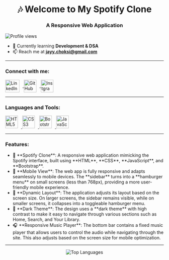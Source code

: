 <h1 align="center">🎶 Welcome to My Spotify Clone</h1>
<h3 align="center">A Responsive Web Application</h3>

<p align="left">
  <img src="https://komarev.com/ghpvc/?username=justtcallmejayy&label=Profile%20views&color=0e75b6&style=flat" alt="Profile views" />
</p>

- 🌱 Currently learning **Development & DSA**
- 📫 Reach me at **jayy.choksi@gmail.com**

<hr>

<h3 align="left">Connect with me:</h3>
<p align="left">
  <a href="https://www.linkedin.com/in/jaychoksi18/" target="blank">
    <img align="center" src="https://upload.wikimedia.org/wikipedia/commons/8/81/LinkedIn_icon.svg" alt="LinkedIn" height="40" width="45" style="margin-right: 10px;" />
  </a>
  <a href="https://github.com/justtcallmejayy" target="blank">
    <img align="center" src="https://upload.wikimedia.org/wikipedia/commons/9/91/Octicons-mark-github.svg" alt="GitHub" height="40" width="40" style="margin-right: 10px;" />
  </a>
    <a href="https://www.instagram.com/lensedxjc/" target="blank">
    <img align="center" src="https://upload.wikimedia.org/wikipedia/commons/9/96/Instagram.svg" alt="Instgram" height="40" width="40" style="margin-right: 10px;" />
  </a>
</p>
  <hr>

<h3 align="left">Languages and Tools:</h3>
<p align="left">
  <a href="https://html.spec.whatwg.org/multipage/" target="_blank" rel="noreferrer">
    <img src="https://upload.wikimedia.org/wikipedia/commons/3/38/HTML5_Badge.svg" alt="HTML5" width="40" height="40" style="margin-right: 10px;" />
  </a>
  <a href="https://www.w3schools.com/css/" target="_blank" rel="noreferrer">
    <img src="https://upload.wikimedia.org/wikipedia/commons/6/62/CSS3_logo.svg" alt="CSS3" width="40" height="40" style="margin-right: 10px;" />
  </a>
  <a href="https://getbootstrap.com" target="_blank" rel="noreferrer">
    <img src="https://upload.wikimedia.org/wikipedia/commons/b/b2/Bootstrap_logo.svg" alt="Bootstrap" width="40" height="40" style="margin-right: 10px;" />
  </a>
    <a href="https://www.w3schools.com/js/" target="_blank" rel="noreferrer">
    <img src="https://upload.wikimedia.org/wikipedia/commons/9/99/Unofficial_JavaScript_logo_2.svg" alt="JavaScript" width="40" height="40" style="margin-right: 10px;" />
  </a>
</p>

<hr>

<h3 align="left">Features:</h3>
<ul>
  <li>🎵 **Spotify Clone**: A responsive web application mimicking the Spotify interface, built using **HTML**, **CSS**, **JavaScript**, and **Bootstrap**.</li>
  <li>📱 **Mobile View**: The web app is fully responsive and adapts seamlessly to mobile devices. The **sidebar** turns into a **hamburger menu** on small screens (less than 768px), providing a more user-friendly mobile experience.</li>
  <li>🔄 **Dynamic Layout**: The application adjusts its layout based on the screen size. On larger screens, the sidebar remains visible, while on smaller screens, it collapses into a toggleable hamburger menu.</li>
  <li>🎨 **Dark Theme**: The design uses a **dark theme** with high contrast to make it easy to navigate through various sections such as Home, Search, and Your Library.</li>
  <li>🎧 **Responsive Music Player**: The bottom bar contains a fixed music player that allows users to control the audio while navigating through the site. This also adjusts based on the screen size for mobile optimization.</li>
</ul>

<hr>

<p align="center">
  <img src="https://github-readme-stats.vercel.app/api/top-langs/?username=justtcallmejayy&layout=compact&theme=tokyonight" alt="Top Languages" />
</p>

<br />
</div>
